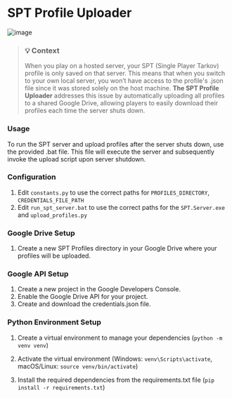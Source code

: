 # SPT Profile Uploader

![image](https://github.com/user-attachments/assets/772a1dd9-9427-4558-98c4-61e56b44f828)

> ### 💡 Context
> When you play on a hosted server, your SPT (Single Player Tarkov) profile is only saved on that server. This means that when you switch to your own local server, you won’t have access to the profile's .json file since it was stored solely on the host machine. **The SPT Profile Uploader** addresses this issue by automatically uploading all profiles to a shared Google Drive, allowing players to easily download their profiles each time the server shuts down.



### Usage

To run the SPT server and upload profiles after the server shuts down, use the provided .bat file. This file will execute the server and subsequently invoke the upload script upon server shutdown.

### Configuration

1. Edit `constants.py` to use the correct paths for `PROFILES_DIRECTORY`, `CREDENTIALS_FILE_PATH`
2. Edit `run_spt_server.bat` to use the correct paths for the `SPT.Server.exe` and `upload_profiles.py`


### Google Drive Setup

1. Create a new SPT Profiles directory in your Google Drive where your profiles will be uploaded.

### Google API Setup

1. Create a new project in the Google Developers Console.
2. Enable the Google Drive API for your project.
3. Create and download the credentials.json file.

### Python Environment Setup

1. Create a virtual environment to manage your dependencies (`python -m venv venv`)

2. Activate the virtual environment (Windows: `venv\Scripts\activate`, macOS/Linux: `source venv/bin/activate`)

3. Install the required dependencies from the requirements.txt file (`pip install -r requirements.txt`)
